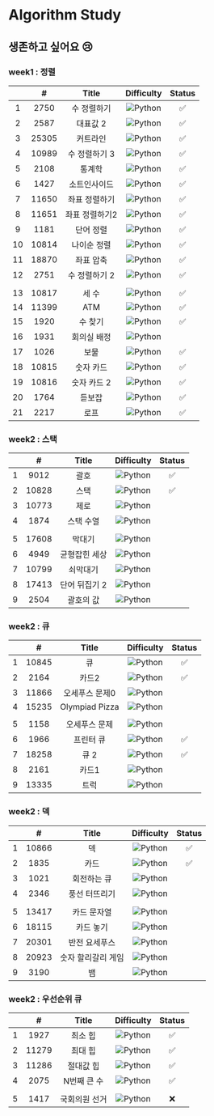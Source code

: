 # Algorithm Study

## 생존하고 싶어요 😢

### week1 : 정렬

|  |   #   |     Title     |                             Difficulty                             | Status |
|:--:| :---: | :-----------: | :----------------------------------------------------------------: | :----: |
|1|2750|  수 정렬하기  | ![Python](https://img.shields.io/badge/BRONZEII-CD7F32?style=flat) |   ✅   |
|2| 2587  |   대표값 2    | ![Python](https://img.shields.io/badge/BRONZEII-CD7F32?style=flat) |   ✅   |
|3| 25305 |   커트라인    | ![Python](https://img.shields.io/badge/BRONZEII-CD7F32?style=flat) |   ✅   |
|4| 10989 | 수 정렬하기 3 | ![Python](https://img.shields.io/badge/BRONZEI-CD7F32?style=flat)  |   ✅   |
|5|2108|통계학|![Python](https://img.shields.io/badge/SILVER%20III-A3A3A3?style=flat) |   ✅   |
|6|1427|소트인사이드|![Python](https://img.shields.io/badge/SILVER%20V-A3A3A3?style=flat) |   ✅   |
|7|11650|좌표 정렬하기|![Python](https://img.shields.io/badge/SILVER%20V-A3A3A3?style=flat) |   ✅   |
|8|11651|좌표 정렬하기2|![Python](https://img.shields.io/badge/SILVER%20V-A3A3A3?style=flat) |   ✅   |
|9|1181|단어 정렬|![Python](https://img.shields.io/badge/SILVER%20V-A3A3A3?style=flat) |   ✅   |
|10|10814|나이순 정렬|![Python](https://img.shields.io/badge/SILVER%20V-A3A3A3?style=flat) |   ✅   |
|11|18870|좌표 압축|![Python](https://img.shields.io/badge/SILVER%20II-A3A3A3?style=flat) |   ✅   |
|12|2751|수 정렬하기 2|![Python](https://img.shields.io/badge/SILVER%20V-A3A3A3?style=flat) |   ✅   |
|  |  |  |  |  |
|13|10817|세 수| ![Python](https://img.shields.io/badge/BRONZEIII-CD7F32?style=flat) |   ✅   |
|14|11399|ATM|![Python](https://img.shields.io/badge/SILVER%20IV-A3A3A3?style=flat) |   ✅   |
|15|1920|수 찾기|![Python](https://img.shields.io/badge/SILVER%20IV-A3A3A3?style=flat) |   ✅   |
|16|1931|회의실 배정|![Python](https://img.shields.io/badge/SILVER%20I-A3A3A3?style=flat)
|17|1026|보물|![Python](https://img.shields.io/badge/SILVER%20IV-A3A3A3?style=flat) |   ✅   |
|18|10815|숫자 카드|![Python](https://img.shields.io/badge/SILVER%20V-A3A3A3?style=flat) |   ✅   |
|19|10816|숫자 카드 2|![Python](https://img.shields.io/badge/SILVER%20IV-A3A3A3?style=flat) |   ✅   |
|20|1764|듣보잡|![Python](https://img.shields.io/badge/SILVER%20IV-A3A3A3?style=flat) |   ✅   |
|21|2217|로프|![Python](https://img.shields.io/badge/SILVER%20IV-A3A3A3?style=flat) |   ✅   |

### week2 : 스택

|  |   #   |     Title     |                             Difficulty                             | Status |
|:---:| :---: | :-----------: | :----------------------------------------------------------------: | :----: |
|1|9012|괄호|![Python](https://img.shields.io/badge/SILVER%20IV-A3A3A3?style=flat) |   ✅   |
|2|10828|스택|![Python](https://img.shields.io/badge/SILVER%20IV-A3A3A3?style=flat) |   ✅   |
|3|10773|제로|![Python](https://img.shields.io/badge/SILVER%20IV-A3A3A3?style=flat) |      |
|4|1874|스택 수열|![Python](https://img.shields.io/badge/SILVER%20III-A3A3A3?style=flat) |      |
|  |  |  |  |  | 
|5|17608|막대기|![Python](https://img.shields.io/badge/BRONZEII-CD7F32?style=flat) |      |
|6|4949|균형잡힌 세상|![Python](https://img.shields.io/badge/SILVER%20IV-A3A3A3?style=flat) |      |
|7|10799|쇠막대기|![Python](https://img.shields.io/badge/SILVER%20II-A3A3A3?style=flat) |      |
|8|17413|단어 뒤집기 2|![Python](https://img.shields.io/badge/SILVER%20III-A3A3A3?style=flat) |      |
|9|2504|괄호의 값|![Python](https://img.shields.io/badge/SILVER%20I-A3A3A3?style=flat) |      |

### week2 : 큐

|  |   #   |     Title     |                             Difficulty                             | Status |
|:---:| :---: | :-----------: | :----------------------------------------------------------------: | :----: |
|1|10845|큐|![Python](https://img.shields.io/badge/SILVER%20IV-A3A3A3?style=flat) |   ✅   |
|2|2164|카드2|![Python](https://img.shields.io/badge/SILVER%20IV-A3A3A3?style=flat) |   ✅   |
|3|11866|오세푸스 문제0|![Python](https://img.shields.io/badge/SILVER%20V-A3A3A3?style=flat) |      |
|4|15235|Olympiad Pizza|![Python](https://img.shields.io/badge/SILVER%20V-A3A3A3?style=flat) |      |
|  |  |  |  |  |
|5|1158|오세푸스 문제|![Python](https://img.shields.io/badge/SILVER%20IV-A3A3A3?style=flat) |      |
|6|1966|프린터 큐|![Python](https://img.shields.io/badge/SILVER%20III-A3A3A3?style=flat) |   ✅   |
|7|18258|큐 2|![Python](https://img.shields.io/badge/SILVER%20IV-A3A3A3?style=flat) |   ✅   |
|8|2161|카드1|![Python](https://img.shields.io/badge/SILVER%20V-A3A3A3?style=flat) |      |
|9|13335|트럭|![Python](https://img.shields.io/badge/SILVER%20I-A3A3A3?style=flat) |      |

### week2 : 덱

|  |   #   |     Title     |                             Difficulty                             | Status |
|:---:| :---: | :-----------: | :----------------------------------------------------------------: | :----: |
|1|10866|덱|![Python](https://img.shields.io/badge/SILVER%20IV-A3A3A3?style=flat) |   ✅   |
|2|1835|카드|![Python](https://img.shields.io/badge/SILVER%20IV-A3A3A3?style=flat) |   ✅   |
|3|1021|회전하는 큐|![Python](https://img.shields.io/badge/SILVER%20IV-A3A3A3?style=flat) |      |
|4|2346|풍선 터뜨리기|![Python](https://img.shields.io/badge/SILVER%20III-A3A3A3?style=flat) |      |
|  |  |  |  |  |
|5|13417|카드 문자열|![Python](https://img.shields.io/badge/SILVER%20III-A3A3A3?style=flat) |      |
|6|18115|카드 놓기|![Python](https://img.shields.io/badge/SILVER%20III-A3A3A3?style=flat) |      |
|7|20301|반전 요세푸스|![Python](https://img.shields.io/badge/SILVER%20III-A3A3A3?style=flat) |      |
|8|20923|숫자 할리갈리 게임|![Python](https://img.shields.io/badge/SILVER%20I-A3A3A3?style=flat) |      |
|9|3190|뱀|![Python](https://img.shields.io/badge/GOLD%20IV-D5A11E?style=flat) |      |

### week2 : 우선순위 큐

|  |   #   |     Title     |                             Difficulty                             | Status |
|:---:| :---: | :-----------: | :----------------------------------------------------------------: | :----: |
|1|1927|최소 힙|![Python](https://img.shields.io/badge/SILVER%20II-A3A3A3?style=flat) |   ✅   |
|2|11279|최대 힙|![Python](https://img.shields.io/badge/SILVER%20II-A3A3A3?style=flat) |   ✅   |
|3|11286|절대값 힙|![Python](https://img.shields.io/badge/SILVER%20I-A3A3A3?style=flat) |   ✅   |
|4|2075|N번째 큰 수|![Python](https://img.shields.io/badge/SILVER%20II-A3A3A3?style=flat) |   ✅   |
|  |  |  |  |  |
|5|1417|국회의원 선거|![Python](https://img.shields.io/badge/SILVER%20V-A3A3A3?style=flat) |   ❌   |
<!--
금: #D5A11E
은: #A3A3A3
동: #CD7F32
1	I
2	II	
3	III	
4	IV
5	V
-->


